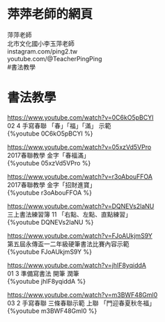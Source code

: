 # 萍萍老師的網頁

萍萍老師  
北市文化國小李玉萍老師  
instagram.com/ping2.tw  
youtube.com/@TeacherPingPing  
#書法教學

# 書法教學

https://www.youtube.com/watch?v=0C6kO5pBCYI  
02 4 手寫春聯 「春」「福」「滿」 示範  
{%youtube 0C6kO5pBCYI %}


https://www.youtube.com/watch?v=05xzVd5VPro  
2017春聯教學 金字「春福滿」  
{%youtube 05xzVd5VPro %}

https://www.youtube.com/watch?v=r3oAbouFFOA  
2017春聯教學 金字「招財進寶」  
{%youtube r3oAbouFFOA %}

https://www.youtube.com/watch?v=DQNEVs2laNU  
三上書法練習簿 11 「右點、左點、直點練習」  
{%youtube DQNEVs2laNU %}

https://www.youtube.com/watch?v=FJoAUkjmS9Y  
第五屆永傳盃一二年級硬筆書法比賽內容示範  
{%youtube FJoAUkjmS9Y %}

https://www.youtube.com/watch?v=jhIF8yqiddA  
01 3 準備寫書法 開筆 潤筆  
{%youtube jhIF8yqiddA %}

https://www.youtube.com/watch?v=m3BWF48Gml0  
03 2 手寫春聯 三條春聯示範 上聯 「門迎春夏秋冬福」  
{%youtube m3BWF48Gml0 %}


